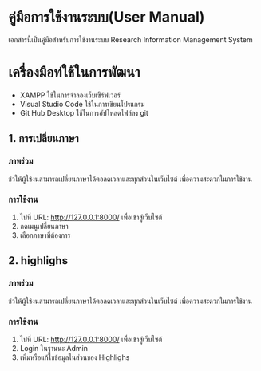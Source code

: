 # **คู่มือการใช้งานระบบ(User Manual)**
เอกสารนี้เป็นคู่มือสำหรับการใช้งานระบบ Research Information Management System

# เครื่องมือท่ใช้ในการพัฒนา
  * XAMPP ใช้ในการจำลองเว็บเซิร์ฟเวอร์
  * Visual Studio Code ใช้ในการเขียนโปรแกรม
  * Git Hub Desktop ใช้ในการอัปโหลดไฟล์ลง git

## 1. การเปลี่ยนภาษา 
### ภาพร่วม
ช่วให้ผู้ใช้งนสามารถเปลี่ยนภาษาได้ตอลดเวลาและทุกส่วนในเว็บไซต์ เพื่อความสะดวกในการใช้งาน
### การใช้งาน
1. ไปที่ URL: http://127.0.0.1:8000/ เพื่อเข้าสู่เว็บไซต์
2. กดเมนูเปลี่ยนภาษา
3. เลือกภาษาที่ต้องการ

## 2. highlighs
### ภาพร่วม
ช่วให้ผู้ใช้งนสามารถเปลี่ยนภาษาได้ตอลดเวลาและทุกส่วนในเว็บไซต์ เพื่อความสะดวกในการใช้งาน
### การใช้งาน
1.  ไปที่ URL: http://127.0.0.1:8000/ เพื่อเข้าสู่เว็บไซต์
2.  Login ในฐานนะ Admin
3.  เพิ่มหรือแก้ไขข้อมูลในส่วนของ Highlighs 